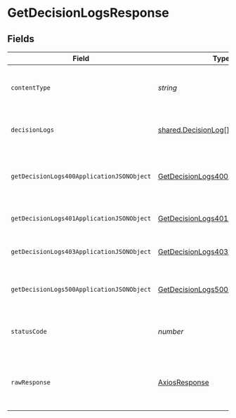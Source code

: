 # GetDecisionLogsResponse


## Fields

| Field                                                                                             | Type                                                                                              | Required                                                                                          | Description                                                                                       |
| ------------------------------------------------------------------------------------------------- | ------------------------------------------------------------------------------------------------- | ------------------------------------------------------------------------------------------------- | ------------------------------------------------------------------------------------------------- |
| `contentType`                                                                                     | *string*                                                                                          | :heavy_check_mark:                                                                                | HTTP response content type for this operation                                                     |
| `decisionLogs`                                                                                    | [shared.DecisionLog](../../models/shared/decisionlog.md)[]                                        | :heavy_minus_sign:                                                                                | Decision logs successfully retrieved.                                                             |
| `getDecisionLogs400ApplicationJSONObject`                                                         | [GetDecisionLogs400ApplicationJSON](../../models/operations/getdecisionlogs400applicationjson.md) | :heavy_minus_sign:                                                                                | The request is malformed (e.g, a given path parameter is invalid)<br/>                            |
| `getDecisionLogs401ApplicationJSONObject`                                                         | [GetDecisionLogs401ApplicationJSON](../../models/operations/getdecisionlogs401applicationjson.md) | :heavy_minus_sign:                                                                                | The request is unauthorized<br/>                                                                  |
| `getDecisionLogs403ApplicationJSONObject`                                                         | [GetDecisionLogs403ApplicationJSON](../../models/operations/getdecisionlogs403applicationjson.md) | :heavy_minus_sign:                                                                                | The user is forbidden from making this request<br/>                                               |
| `getDecisionLogs500ApplicationJSONObject`                                                         | [GetDecisionLogs500ApplicationJSON](../../models/operations/getdecisionlogs500applicationjson.md) | :heavy_minus_sign:                                                                                | Something unexpected happened on the server.                                                      |
| `statusCode`                                                                                      | *number*                                                                                          | :heavy_check_mark:                                                                                | HTTP response status code for this operation                                                      |
| `rawResponse`                                                                                     | [AxiosResponse](https://axios-http.com/docs/res_schema)                                           | :heavy_minus_sign:                                                                                | Raw HTTP response; suitable for custom response parsing                                           |